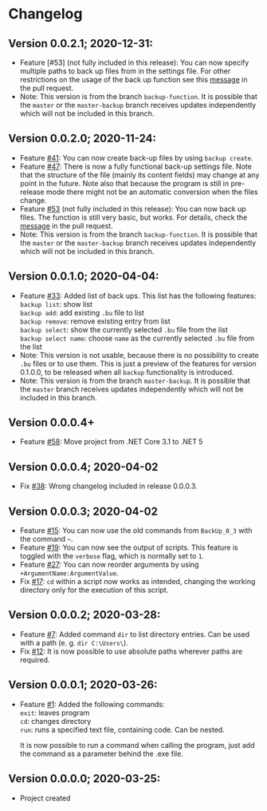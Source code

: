 # Changelog

## Version 0.0.2.1; 2020-12-31:

- Feature [#53] (not fully included in this release): You can now specify multiple paths to back up files from in the settings file. For other restrictions on the usage of the back up function see this [message](https://github.com/Ronto4/BackingUp/pull/52#issuecomment-731734839) in the pull request.
- Note: This version is from the branch `backup-function`. It is possible that the `master` or the `master-backup` branch receives updates independently which will not be included in this branch.

## Version 0.0.2.0; 2020-11-24:

- Feature [#41](https://github.com/Ronto4/BackingUp/issues/41): You can now create back-up files by using `backup create`.
- Feature [#47](https://github.com/Ronto4/BackingUp/issues/47): There is now a fully functional back-up settings file. Note that the structure of the file (mainly its content fields) may change at any point in the future. Note also that because the program is still in pre-release mode there might not be an automatic conversion when the files change.
- Feature [#53](https://github.com/Ronto4/BackingUp/issues/53) (not fully included in this release): You can now back up files. The function is still very basic, but works. For details, check the [message](https://github.com/Ronto4/BackingUp/pull/52#issuecomment-731734839) in the pull request.
- Note: This version is from the branch `backup-function`. It is possible that the `master` or the `master-backup` branch receives updates independently which will not be included in this branch.

## Version 0.0.1.0; 2020-04-04:

- Feature [#33](https://github.com/Ronto4/BackingUp/issues/33): Added list of back ups. This list has the following features:  
   `backup list`: show list  
   `backup add`: add existing `.bu` file to list  
   `backup remove`: remove existing entry from list  
   `backup select`: show the currently selected `.bu` file from the list  
   `backup select name`: choose `name` as the currently selected `.bu` file from the list
- Note: This version is not usable, because there is no possibility to create `.bu` files or to use them. This is just a preview of the features for version 0.1.0.0, to be released when all `backup` functionality is introduced.
- Note: This version is from the branch `master-backup`. It is possible that the `master` branch receives updates independently which will not be included in this branch.

## Version 0.0.0.4+

- Feature [#58](https://github.com/Ronto4/BackingUp/pull/58): Move project from .NET Core 3.1 to .NET 5

## Version 0.0.0.4; 2020-04-02

- Fix [#38](https://github.com/Ronto4/BackingUp/issues/38): Wrong changelog included in release 0.0.0.3.

## Version 0.0.0.3; 2020-04-02

- Feature [#15](https://github.com/Ronto4/BackingUp/issues/15): You can now use the old commands from `BackUp_0_3` with the command `~`.
- Feature [#19](https://github.com/Ronto4/BackingUp/issues/19): You can now see the output of scripts. This feature is toggled with the `verbose` flag, which is normally set to `1`.
- Feature [#27](https://github.com/Ronto4/BackingUp/issues/27): You can now reorder arguments by using `+ArgumentName:ArgumentValue`.
- Fix [#17](https://github.com/Ronto4/BackingUp/issues/17): `cd` within a script now works as intended, changing the working directory only for the execution of this script.

## Version 0.0.0.2; 2020-03-28:

- Feature [#7](https://github.com/Ronto4/BackingUp/issues/7): Added command `dir` to list directory entries. Can be used with a path (e. g. `dir C:\Users\`).
- Fix [#12](https://github.com/Ronto4/BackingUp/issues/12): It is now possible to use absolute paths wherever paths are required.

## Version 0.0.0.1; 2020-03-26:

- Feature [#1](https://github.com/Ronto4/BackingUp/issues/1): Added the following commands:  
   `exit`: leaves program  
   `cd`: changes directory  
   `run`: runs a specified text file, containing code. Can be nested.  
   
   It is now possible to run a command when calling the program, just add the command as a parameter behind the .exe file.

## Version 0.0.0.0; 2020-03-25:

- Project created
